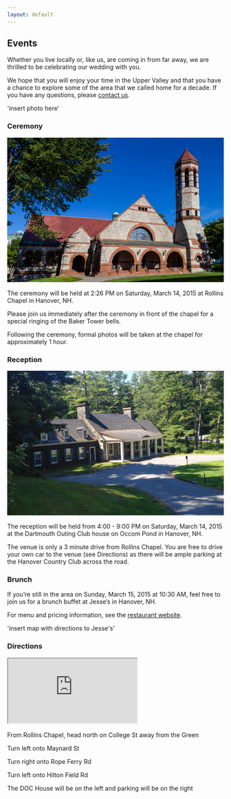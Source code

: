 ```yaml
---
layout: default
---
```


## Events ##

Whether you live locally or, like us, are coming in from far away, we are thrilled to be celebrating our wedding with you.

We hope that you will enjoy your time in the Upper Valley and that you have a chance to explore some of the area that we called home for a decade. If you have any questions, please [contact us](/about/contact.html).

'insert photo here'


### Ceremony ###

<div class="photo photo-right">
  <img src="/images/places/rollins.jpg">
</div>

The ceremony will be held at 2:26 PM on Saturday, March 14, 2015 at Rollins Chapel in Hanover, NH. 

Please join us immediately after the ceremony in front of the chapel for a special ringing of the Baker Tower bells.

Following the ceremony, formal photos will be taken at the chapel for approximately 1 hour.


### Reception ###

<div class="photo photo-right">
  <img src="/images/places/doc-house.jpg">
</div>

The reception will be held from 4:00 - 9:00 PM on Saturday, March 14, 2015 at the Dartmouth Outing Club house on Occom Pond in Hanover, NH.

The venue is only a 3 minute drive from Rollins Chapel. You are free to drive your own car to the venue (see Directions) as there will be ample parking at the Hanover Country Club across the road.


### Brunch ###

If you’re still in the area on Sunday, March 15, 2015 at 10:30 AM, feel free to join us for a brunch buffet at Jesse’s in Hanover, NH.

For menu and pricing information, see the [restaurant website](http://www.jesses.com/jesses-menu/#brunch).

'insert map with directions to Jesse's'


### Directions ###

<div class="photo">
  <iframe class="map" src="https://www.google.com/maps/d/embed?mid=zFR_mzWpa23c.kN-U4lPOJLcA"></iframe>
</div>

From Rollins Chapel, head north on College St away from the Green

Turn left onto Maynard St

Turn right onto Rope Ferry Rd

Turn left onto Hilton Field Rd

The DOC House will be on the left and parking will be on the right
